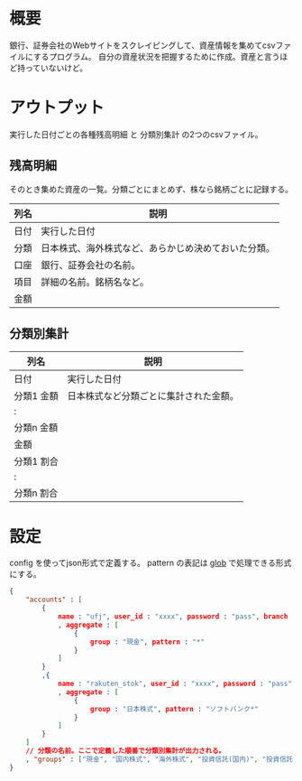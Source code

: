 # 概要
銀行、証券会社のWebサイトをスクレイピングして、資産情報を集めてcsvファイルにするプログラム。
自分の資産状況を把握するために作成。資産と言うほど持っていないけど。

# アウトプット
実行した日付ごとの各種残高明細 と 分類別集計 の2つのcsvファイル。

## 残高明細
そのとき集めた資産の一覧。分類ごとにまとめず、株なら銘柄ごとに記録する。

|列名|説明|
|---|---|
|日付|実行した日付|
|分類|日本株式、海外株式など、あらかじめ決めておいた分類。|
|口座|銀行、証券会社の名前。|
|項目|詳細の名前。銘柄名など。|
|金額||

## 分類別集計

|列名|説明|
|---|---|
|日付|実行した日付|
|分類1 金額|日本株式など分類ごとに集計された金額。|
|:||
|分類n 金額||
|金額||
|分類1 割合||
|:||
|分類n 割合||

# 設定
config を使ってjson形式で定義する。
pattern の表記は [glob](https://github.com/isaacs/node-glob) で処理できる形式にする。

```json
{
    "accounts" : [
        {
            name : "ufj", user_id : "xxxx", password : "pass", branch : "999"
            , aggregate : [
                {
                    group : "現金", pattern : "*"
                }
            ]
        }
        ,{
            name : "rakuten_stok", user_id : "xxxx", password : "pass"
            , aggregate : [
                {
                    group : "日本株式", pattern : "ソフトバンク*"
                }
            ]
        }
    ]
    // 分類の名前。ここで定義した順番で分類別集計が出力される。
    , "groups" : ["現金", "国内株式", "海外株式", "投資信託(国内)", "投資信託(海外)"]
}
```